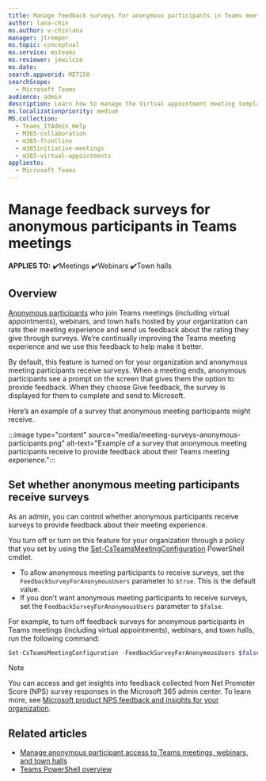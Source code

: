 ```yaml
---
title: Manage feedback surveys for anonymous participants in Teams meetings
author: lana-chin
ms.author: v-chinlana
manager: jtremper
ms.topic: conceptual
ms.service: msteams
ms.reviewer: jewilcze
ms.date: 
search.appverid: MET150
searchScope:
  - Microsoft Teams
audience: admin
description: Learn how to manage the Virtual appointment meeting template for Teams users in your organization.
ms.localizationpriority: medium
MS.collection: 
  - Teams_ITAdmin_Help
  - M365-collaboration
  - m365-frontline
  - m365initiative-meetings
  - m365-virtual-appointments 
appliesto: 
  - Microsoft Teams
---
```


# Manage feedback surveys for anonymous participants in Teams meetings

**APPLIES TO:** ✔️Meetings ✔️Webinars ✔️Town halls

## Overview

[Anonymous participants](anonymous-users-in-meetings.md) who join Teams meetings (including virtual appointments), webinars, and town halls hosted by your organization can rate their meeting experience and send us feedback about the rating they give through surveys. We’re continually improving the Teams meeting experience and we use this feedback to help make it better.

By default, this feature is turned on for your organization and anonymous meeting participants receive surveys. When a meeting ends, anonymous participants see a prompt on the screen that gives them the option to provide feedback. When they choose Give feedback, the survey is displayed for them to complete and send to Microsoft.

Here’s an example of a survey that anonymous meeting participants might receive.

:::image type="content" source="media/meeting-surveys-anonymous-participants.png" alt-text="Example of a survey that anonymous meeting participants receive to provide feedback about their Teams meeting experience.":::

## Set whether anonymous meeting participants receive surveys

As an admin, you can control whether anonymous participants receive surveys to provide feedback about their meeting experience.

You turn off or turn on this feature for your organization through a policy that you set by using the [Set-CsTeamsMeetingConfiguration](/powershell/module/skype/set-csteamsmeetingconfiguration) PowerShell cmdlet.

- To allow anonymous meeting participants to receive surveys, set the `FeedbackSurveyForAnonymousUsers` parameter to `$true`. This is the default value.
- If you don’t want anonymous meeting participants to receive surveys, set the `FeedbackSurveyForAnonymousUsers` parameter to `$false`.

For example, to turn off feedback surveys for anonymous participants in Teams meetings (including virtual appointments), webinars, and town halls, run the following command:

```PowerShell
Set-CsTeamsMeetingConfiguration -FeedbackSurveyForAnonymousUsers $false
```

> [!NOTE]
> You can access and get insights into feedback collected from Net Promoter Score (NPS) survey responses in the Microsoft 365 admin center. To learn more, see [Microsoft product NPS feedback and insights for your organization](/microsoft-365/admin/manage/manage-feedback-product-insights). 

## Related articles

- [Manage anonymous participant access to Teams meetings, webinars, and town halls](anonymous-users-in-meetings.md)
- [Teams PowerShell overview](teams-powershell-overview.md)